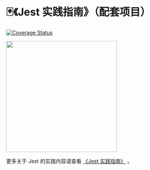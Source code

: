# 🃏《Jest 实践指南》（配套项目）

[![Coverage Status](https://coveralls.io/repos/github/haixiangyan/jest-tutorial-example/badge.svg?branch=main)](https://coveralls.io/github/haixiangyan/jest-tutorial?branch=main)

<img src="./cover.jpeg" width="300"/>

更多关于 Jest 的实践内容请查看 [《Jest 实践指南》](http://github.yanhaixiang.com/jest-tutorial/) 。

